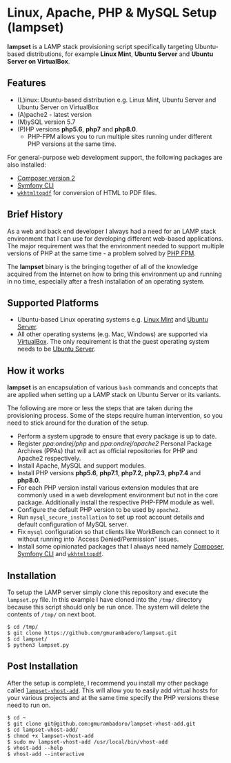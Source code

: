 # Linux, Apache, PHP & MySQL Setup (lampset)

**lampset** is a LAMP stack provisioning script specifically targeting Ubuntu-based distributions, for example **Linux Mint**, **Ubuntu Server** and **Ubuntu Server on VirtualBox**.

## Features

- (L)inux: Ubuntu-based distribution e.g. Linux Mint, Ubuntu Server and Ubuntu Server on VirtualBox
- (A)pache2 - latest version
- (M)ySQL version 5.7
- (P)HP versions **php5.6**, **php7** and **php8.0**.
	- PHP-FPM allows you to run multiple sites running under different PHP versions at the same time.

For general-purpose web development support, the following packages are also installed:

- [Composer version 2](https://getcomposer.org/)
- [Symfony CLI](https://symfony.com/download)
- [`wkhtmltopdf`](https://wkhtmltopdf.org/) for conversion of HTML to PDF files.

## Brief History

As a web and back end developer I always had a need for an LAMP stack environment that I can use for developing different web-based applications. The major requirement was that the environment needed to support multiple versions of PHP at the same time - a problem solved by [PHP FPM](https://www.php.net/manual/en/install.fpm.php).

The **lampset** binary is the bringing together of all of the knowledge acquired from the Internet on how to bring this environment up and running in no time, especially after a fresh installation of an operating system.

## Supported Platforms

- Ubuntu-based Linux operating systems e.g. [Linux Mint](https://linuxmint.com) and [Ubuntu Server](https://ubuntu.com/download/server). 
- All other operating systems (e.g. Mac, Windows) are supported via [VirtualBox](https://virtualbox.org). The only requirement is that the guest operating system needs to be [Ubuntu Server](https://ubuntu.com/download/server).

## How it works

**lampset** is an encapsulation of various `bash` commands and concepts that are applied when setting up a LAMP stack on Ubuntu Server or its variants.

The following are more or less the steps that are taken during the provisioning process. Some of the steps require human intervention, so you need to stick around for the duration of the setup.

- Perform a system upgrade to ensure that every package is up to date.
- Register *ppa:ondrej/php* and *ppa:ondrej/apache2* Personal Package Archives (PPAs) that will act as official repositories for PHP and Apache2 respectively.
- Install Apache, MySQL and support modules.
- Install PHP versions **php5.6**, **php7.1**, **php7.2**, **php7.3**, **php7.4** and **php8.0**.
- For each PHP version install various extension modules that are commonly used in a web development environment but not in the core package. Additionally install the respective PHP-FPM module as well.
- Configure the default PHP version to be used by `apache2`.
- Run `mysql_secure_installation` to set up root account details and default configuration of MySQL server.
- Fix `mysql` configuration so that clients like WorkBench can connect to it without running into `Access Denied/Permission" issues.
- Install some opinionated packages that I always need namely [Composer](https://getcomposer.org), [Symfony CLI](https://symfony.com/download) and [`wkhtmltopdf`](https://wkhtmltopdf.org/).

## Installation

To setup the LAMP server simply clone this repository and execute the `lampset.py` file. In this example I have cloned into the `/tmp/` directory because this script should only be run once. The system will delete the contents of `/tmp/` on next boot. 

```
$ cd /tmp/
$ git clone https://github.com/gmurambadoro/lampset.git
$ cd lampset/
$ python3 lampset.py
```

## Post Installation

After the setup is complete, I recommend you install my other package called [`lampset-vhost-add`](https://github.com/gmurambadoro/lampset-vhost-add). This will allow you to easily add virtual hosts for your various projects and at the same time specify the PHP versions these need to run on.

```
$ cd ~
$ git clone git@github.com:gmurambadoro/lampset-vhost-add.git
$ cd lampset-vhost-add/
$ chmod +x lampset-vhost-add
$ sudo mv lampset-vhost-add /usr/local/bin/vhost-add
$ vhost-add --help
$ vhost-add --interactive
```
